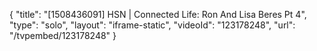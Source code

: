 {
    "title": "[1508436091] HSN | Connected Life: Ron And Lisa Beres Pt 4",
    "type": "solo",
    "layout": "iframe-static",
    "videoId": "123178248",
    "url": "\/tvpembed\/123178248"
}